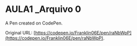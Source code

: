 # AULA1 _Arquivo 0

A Pen created on CodePen.

Original URL: [https://codepen.io/Franklin06E/pen/raNbWpP](https://codepen.io/Franklin06E/pen/raNbWpP).

